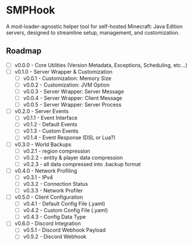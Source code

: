 # SMPHook
A mod-loader-agnostic helper tool for self-hosted Minecraft: Java Edition servers, designed to streamline setup, management, and customization.

## Roadmap
- [ ] v0.0.0 - Core Utilities (Version Metadata, Exceptions, Scheduling, etc...)
- [ ] v0.1.0 - Server Wrapper & Customization
    - [ ] v0.0.1 - Customization: Memory Size
    - [ ] v0.0.2 - Customization: JVM Option
    - [ ] v0.0.3 - Server Wrapper: Server Message
    - [ ] v0.0.4 - Server Wrapper: Client Message
    - [ ] v0.0.5 - Server Wrapper: Server Process
- [ ] v0.2.0 - Server Events
    - [ ] v0.1.1 - Event Interface
    - [ ] v0.1.2 - Default Events
    - [ ] v0.1.3 - Custom Events
    - [ ] v0.1.4 - Event Response (DSL or Lua?)
- [ ] v0.3.0 - World Backups
    - [ ] v0.2.1 - region compression
    - [ ] v0.2.2 - entity & player data compression
    - [ ] v0.2.3 - all data compressed into .backup format
- [ ] v0.4.0 - Network Profiling
    - [ ] v0.3.1 - IPv4
    - [ ] v0.3.2 - Connection Status
    - [ ] v0.3.3 - Network Profiler
- [ ] v0.5.0 - Client Configuration
    - [ ] v0.4.1 - Default Config File (.yaml)
    - [ ] v0.4.2 - Custom Config File (.yaml)
    - [ ] v0.4.3 - Config Data Type
- [ ] v0.6.0 - Discord Integration
    - [ ] v0.5.1 - Discord Webhook Payload
    - [ ] v0.5.2 - Discord Webhook

